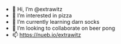 - 👋 Hi, I’m @extrawitz
- 👀 I’m interested in pizza
- 🌱 I’m currently learning darn socks
- 💞️ I’m looking to collaborate on beer pong
- 📫 https://nueb.io/extrawitz

<!---
extrawitz/extrawitz is a ✨ special ✨ repository because its so special (this file) appears on your GitHub profile and everywhere else.
You can click the Preview link to take a look at your changes. Or you just don't.
--->
